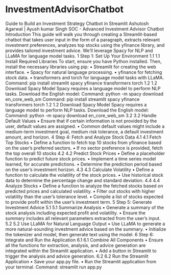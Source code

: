 # InvestmentAdvisorChatbot
Guide to Build an Investment Strategy Chatbot in Streamlit
Ashutosh Agarwal | Ayush kumar Singh
SOC - Advanced Investment Advisor Chatbot
Introduction
This guide will walk you through creating a Streamlit-based chatbot that takes
user input in the form of a paragraph, extracts relevant investment preferences,
analyzes top stocks using the yfinance library, and provides tailored investment
advice. We’ll leverage Spacy for NLP and LLaMA for language model tasks.
1 Step 1: Set Up Your Environment
1.1 1.1 Install Required Libraries
To start, ensure you have Python installed. Then, install the necessary libraries
using pip:
• Streamlit for creating the web interface.
• Spacy for natural language processing.
• yfinance for fetching stock data.
• transformers and torch for language model tasks with LLaMA.
Command:
pip install streamlit spacy yfinance transformers torch
1.2 1.2 Download Spacy Model
Spacy requires a language model to perform NLP tasks. Download the English
model:
Command:
python -m spacy download en_core_web_sm
Command:
pip install streamlit spacy yfinance transformers torch
1.2 1.2 Download Spacy Model
Spacy requires a language model to perform NLP tasks. Download the English
model:
Command:
python -m spacy download en_core_web_sm
3.2 3.2 Handle Default Values
• Ensure that if certain information is not provided by the user, default
values are assigned.
• Common default values might include a medium-term investment goal,
medium risk tolerance, a default investment amount, and horizon.
4 Step 4: Fetch and Analyze Stock Data
4.1 4.1 Fetch Top Stocks
• Define a function to fetch top 10 stocks from yfinance based on the user’s
preferred sectors.
• If no sector preference is provided, fetch the top overall 10 stocks
4.2 4.2 Predict Stock Prices
• Define a placeholder function to predict future stock prices.
• Implement a time series model learned, for accurate predictions.
• Determine the prediction period based on the user’s investment horizon.
4.3 4.3 Calculate Volatility
• Define a function to calculate the volatility of the stock prices.
• Use historical stock data to determine the percentage change and standard
deviation.
4.4 4.4 Analyze Stocks
• Define a function to analyze the fetched stocks based on predicted prices
and calculated volatility.
• Filter out stocks with higher volatility than the user’s tolerance level.
• Compile a list of stocks expected to provide profit within the user’s investment term.
5 Step 5: Generate Investment Advice
5.1 5.1 Summarize Analysis
• Generate a summary of the stock analysis including expected profit and
volatility.
• Ensure the summary includes all relevant parameters extracted from the
user’s input.
5.2 5.2 Use LLaMA for Natural Language Output
• Use LLaMA to generate a more natural-sounding investment advice based
on the summary.
• Initialize the tokenizer and model, then generate text using the model.
6 Step 6: Integrate and Run the Application
6.1 6.1 Combine All Components
• Ensure all the functions for extraction, analysis, and advice generation are
integrated within the Streamlit application.
• Add a button in Streamlit to trigger the analysis and advice generation.
6.2 6.2 Run the Streamlit Application
• Save your app.py file.
• Run the Streamlit application from your terminal.
Command:
streamlit run app.py
